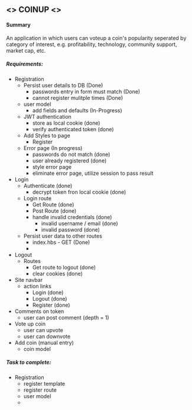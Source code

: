 ## <> COINUP <>

#### Summary
An application in which users can voteup a coin's popularity seperated by category of interest, e.g. profitability, technology, community support, market cap, etc.

##### Requirements:
- Registration
    - Persist user details to DB (Done)
        - passwords entry in form must match (Done)
        - cannot register mulitple times (Done)
    - user model
        - add fields and defaults (In-Progress)
    - JWT authentication
        - store as local cookie (done)
        - verify authenticated token (done)
    - Add Styles to page
        - Register
    - Error page (In progress)
        - passwords do not match (done)
        - user already registered (done)
        - style error page 
        - eliminate error page, utilize session to pass result
- Login
    - Authenticate (done)
        - decrypt token fron local cookie (done)
    - Login route
        - Get Route (done)
        - Post Route (done)
        - handle invalid credentials (done)
            - invalid username / email (done)
            - invalid password (done)
    - Persist user data to other routes
        - index.hbs - GET (Done)
        - 
- Logout 
    - Routes
        - Get route to logout (done)
        - clear cookies (done)
- Site navbar
    - action links
        - Login (done)
        - Logout (done)
        - Register (done)
- Comments on token
    - user can post comment (depth = 1)
- Vote up coin
    - user can upvote
    - user can downvote
- Add coin (manual entry)
    - coin model


##### Task to complete:
- Registration
    - register template
    - register route
    - user model
    - 

